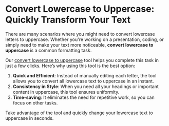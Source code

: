 # Convert Lowercase to Uppercase: Quickly Transform Your Text

There are many scenarios where you might need to convert lowercase letters to uppercase. Whether you're working on a presentation, coding, or simply need to make your text more noticeable, **convert lowercase to uppercase** is a common formatting task.

Our [convert lowercase to uppercase](https://webastronix.com/tools/case-converter) tool helps you complete this task in just a few clicks. Here’s why using this tool is the best option:

1. **Quick and Efficient**: Instead of manually editing each letter, the tool allows you to convert all lowercase text to uppercase in an instant.
2. **Consistency in Style**: When you need all your headings or important content in uppercase, this tool ensures uniformity.
3. **Time-saving**: It eliminates the need for repetitive work, so you can focus on other tasks.

Take advantage of the tool and quickly change your lowercase text to uppercase in seconds.
